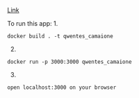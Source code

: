  [Link](qwentes-camaione.vercel.app)
 
 To run this app: 
1.

    docker build . -t qwentes_camaione

2.

    docker run -p 3000:3000 qwentes_camaione
3.

    open localhost:3000 on your browser